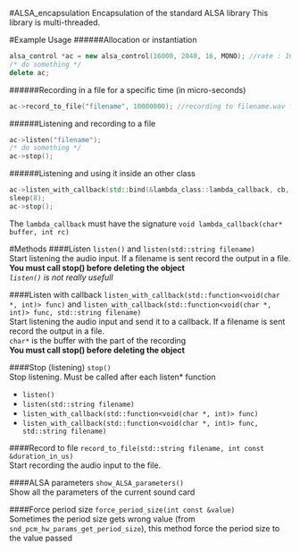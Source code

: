 #ALSA_encapsulation
Encapsulation of the standard ALSA library
This library is multi-threaded.

#Example Usage
######Allocation or instantiation
```cpp
alsa_control *ac = new alsa_control(16000, 2048, 16, MONO); //rate : 16000, frames: 2048, bits: 16
/* do something */
delete ac;
```

######Recording in a file for a specific time (in micro-seconds)
```cpp
ac->record_to_file("filename", 10000000); //recording to filename.wav for 10 seconds
```

######Listening and recording to a file
```cpp
ac->listen("filename");
/* do something */
ac->stop();
```

######Listening and using it inside an other class
```cpp
ac->listen_with_callback(std::bind(&lambda_class::lambda_callback, cb, std::placeholders::_1, std::placeholders::_2), "qsd");
sleep(8);
ac->stop();
```

The `lambda_callback` must have the signature `void lambda_callback(char* buffer, int rc)`

#Methods
####Listen
`listen()` and `listen(std::string filename)`<br>
Start listening the audio input. If a filename is sent record the output in a file.<br>
**You must call stop() before deleting the object**<br>
*`listen()` is not really usefull*<br>

####Listen with callback
`listen_with_callback(std::function<void(char *, int)> func)` and `listen_with_callback(std::function<void(char *, int)> func, std::string filename)`<br>
Start listening the audio input and send it to a callback. If a filename is sent record the output in a file.<br>
`char*` is the buffer with the part of the recording<br>
**You must call stop() before deleting the object**<br>

####Stop (listening)
`stop()`<br>
Stop listening. Must be called after each listen* function
- `listen()`
- `listen(std::string filename)`
- `listen_with_callback(std::function<void(char *, int)> func)`
- `listen_with_callback(std::function<void(char *, int)> func, std::string filename)`

####Record to file
`record_to_file(std::string filename, int const &duration_in_us)`<br>
Start recording the audio input to the file.

####ALSA parameters
`show_ALSA_parameters()`<br>
Show all the parameters of the current sound card

####Force period size
`force_period_size(int const &value)`<br>
Sometimes the period size gets wrong value (from `snd_pcm_hw_params_get_period_size`), this method force the period size to the value passed
